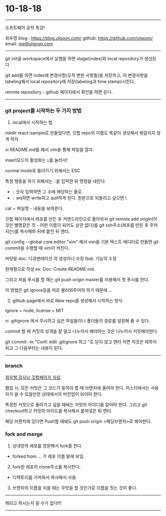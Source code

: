 # 10-18-18

---

소프트웨어 공학 특강!

최우영
blog : https://blog.ulgoon.com/
github: https://github.com/ulgoon/
email: me@ulgoon.com

--- 

git init을 workspace에서 실행을 하면 stage(index)와 local repository가 생성된다.

git add를 하면 index에 변경사항(오직 변한 사항들)을 저장하고, 이 변경사항을 labeling해서 local repository에 저장(labeling과 time stamp)시킨다.

remote repository - github 페이지에서 확인을 하면 된다.

---

### git project를 시작하는 두 가지 방법

1. local에서 시작하는 법

mkdir react-sample로 만들었다면, 깃헙 repo의 이름도 똑같이 생성해서 헷갈리지 않게 하자.

vi README.md를 해서 vim을 통해 파일을 열자.

insert모드의 활성화는 `i`를 눌러서!

normal mode로 돌아가기 위해서는 ESC

특정 행동을 하기 위해서는 `:`을 입력한 뒤 명령을 내린다.
- `:` 숫자 입력하면 그 수에 해당하는 줄로
- `:` wq하면 write하고 quit하게 된다. 원본으로 되돌리고 싶으면 !.

cat + 파일명 - 내용을 보여준다.

깃헙 페이지에서 레포를 만든 후 커맨드라인으로 돌아와서 git remote add origin(이것은 별명같은 것 - 어떤 이름이 되어도 상관 없다)를 git ssh주소(레포를 만든 후 주어지는)를 복사해와 뒤에 붙인 뒤 엔터.

git config --global core.editor "vim" 해서 vim을 기본 텍스트 에디터로 만들면 git commit을 수행할 때 vim이 켜진다.

머릿말
doc: 다큐멘테이션 의 생성이나 수정
feat: 기능의 수정

현재형으로 작성 ex: Doc: Create README.md

그리고 처음 푸시를 할 때는 git push origin master를 이용해서 첫 푸시를 한다.

이 방법은 git ignore등을 따로 불러와주어야 하기 때문에 ...

2. github page에서 바로 New repo를 생성해서 시작하는 방식

ignore = node, license = MIT

vi .gitignore 에서 무시하고 싶은 파일들이나 폴더들의 경로를 설정해 줄 수 있다.

commit 할 때 커밋의 성격을 잘 알고 나누어서 해야하는 것은 나누어서 커밋해야한다.

git commit -m "Conf: edit .gitignore 하고 "로 닫지 않고 엔터 치면 저것은 제목이 되고 그 다음부터는 내용이 된다.



---

### branch 

[최우형 강사님 깃헙페이지 자료](https://github.com/ulgoon/fds-se/blob/develop/handouts/day01-git%2CSE.md#what-is-branch)

협업 시, 모든 커밋은 그 코드가 동작이 할 때 브랜치에 올려야 한다. 마스터에서는 사용자가 쓸 수 있을만한 상태에서의 버전업이 되어야 한다.

특정한 커밋으로 돌아가고 싶을 때에는 커밋의 아이디를 알아야 한다. 그리고 git checkout하고 커밋의 아이드를 복사해서 붙여넣은 뒤 엔터.

해당 브랜치에 있다면 Push할 때에도 git push origin <해당브랜치>로 해야한다.


### fork and merge

1. 상대방의 레포를 방문해서 fork를 한다.
- forked from ... 가 레포 이름 밑에 보임.

2. fork한 레포의 clone주소를 복사한다.
- 디렉토리를 가져와서 복사해서 사용.

3. 브랜치의 이름을 지을 때는 무엇을 할 것인가로 이름을 짓는 것이 좋다.


---

뭐라고 하시는지 알 수가 없다!!!

---














